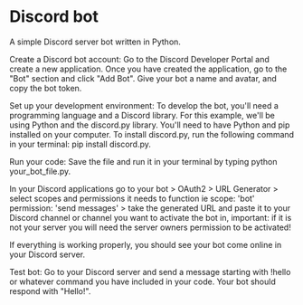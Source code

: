 # Discord bot
A simple Discord server bot written in Python.

Create a Discord bot account: Go to the Discord Developer Portal and create a new application. Once you have created the application, go to the "Bot" section and click "Add Bot". Give your bot a name and avatar, and copy the bot token.

Set up your development environment: To develop the bot, you'll need a programming language and a Discord library. For this example, we'll be using Python and the discord.py library. You'll need to have Python and pip installed on your computer. To install discord.py, run the following command in your terminal: pip install discord.py.

Run your code: Save the file and run it in your terminal by typing python your_bot_file.py. 

In your Discord applications go to your bot > OAuth2 > URL Generator > select scopes and permissions it needs to function ie scope: 'bot' permission: 'send messages' > take the generated URL and paste it to your Discord channel or channel you want to activate the bot in, important: if it is not your server you will need the server owners permission to be activated!

If everything is working properly, you should see your bot come online in your Discord server.

Test bot: Go to your Discord server and send a message starting with !hello or whatever command you have included in your code. Your bot should respond with "Hello!".
